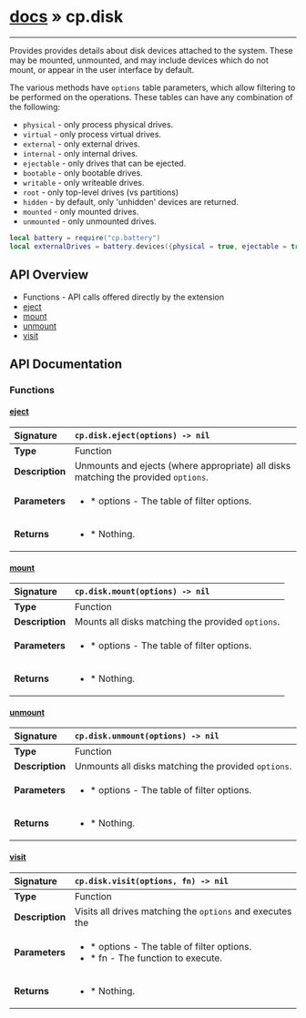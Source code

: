# [docs](index.md) » cp.disk
---

Provides provides details about disk devices attached to the system.
These may be mounted, unmounted, and may include devices which do not
mount, or appear in the user interface by default.

The various methods have `options` table parameters, which allow filtering
to be performed on the operations. These tables can have any combination of
the following:

* `physical`        - only process physical drives.
* `virtual`         - only process virtual drives.
* `external`        - only external drives.
* `internal`        - only internal drives.
* `ejectable`       - only drives that can be ejected.
* `bootable`        - only bootable drives.
* `writable`        - only writeable drives.
* `root`            - only top-level drives (vs partitions)
* `hidden`          - by default, only 'unhidden' devices are returned.
* `mounted`         - only mounted drives.
* `unmounted`       - only unmounted drives.

```lua
local battery = require("cp.battery")
local externalDrives = battery.devices({physical = true, ejectable = true})
```

## API Overview
* Functions - API calls offered directly by the extension
 * [eject](#eject)
 * [mount](#mount)
 * [unmount](#unmount)
 * [visit](#visit)

## API Documentation

### Functions

#### [eject](#eject)
| <span style="float: left;">**Signature**</span> | <span style="float: left;">`cp.disk.eject(options) -> nil` </span>                                                          |
| -----------------------------------------------------|---------------------------------------------------------------------------------------------------------|
| **Type**                                             | Function                                                                                         |
| **Description**                                      | Unmounts and ejects (where appropriate) all disks matching the provided `options`.                                                                                         |
| **Parameters**                                       | <ul><li>* options   - The table of filter options.</li></ul> |
| **Returns**                                          | <ul><li>* Nothing.</li></ul>          |

#### [mount](#mount)
| <span style="float: left;">**Signature**</span> | <span style="float: left;">`cp.disk.mount(options) -> nil` </span>                                                          |
| -----------------------------------------------------|---------------------------------------------------------------------------------------------------------|
| **Type**                                             | Function                                                                                         |
| **Description**                                      | Mounts all disks matching the provided `options`.                                                                                         |
| **Parameters**                                       | <ul><li>* options   - The table of filter options.</li></ul> |
| **Returns**                                          | <ul><li>* Nothing.</li></ul>          |

#### [unmount](#unmount)
| <span style="float: left;">**Signature**</span> | <span style="float: left;">`cp.disk.unmount(options) -> nil` </span>                                                          |
| -----------------------------------------------------|---------------------------------------------------------------------------------------------------------|
| **Type**                                             | Function                                                                                         |
| **Description**                                      | Unmounts all disks matching the provided `options`.                                                                                         |
| **Parameters**                                       | <ul><li>* options   - The table of filter options.</li></ul> |
| **Returns**                                          | <ul><li>* Nothing.</li></ul>          |

#### [visit](#visit)
| <span style="float: left;">**Signature**</span> | <span style="float: left;">`cp.disk.visit(options, fn) -> nil` </span>                                                          |
| -----------------------------------------------------|---------------------------------------------------------------------------------------------------------|
| **Type**                                             | Function                                                                                         |
| **Description**                                      | Visits all drives matching the `options` and executes the                                                                                         |
| **Parameters**                                       | <ul><li>* options   - The table of filter options.</li><li>* fn        - The function to execute.</li></ul> |
| **Returns**                                          | <ul><li>* Nothing.</li></ul>          |

